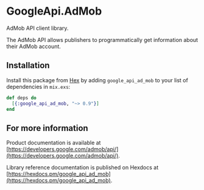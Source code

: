 # GoogleApi.AdMob

AdMob API client library.

The AdMob API allows publishers to programmatically get information about their AdMob account. 

## Installation

Install this package from [Hex](https://hex.pm) by adding
`google_api_ad_mob` to your list of dependencies in `mix.exs`:

```elixir
def deps do
  [{:google_api_ad_mob, "~> 0.9"}]
end
```

## For more information

Product documentation is available at [https://developers.google.com/admob/api/](https://developers.google.com/admob/api/).

Library reference documentation is published on Hexdocs at
[https://hexdocs.pm/google_api_ad_mob](https://hexdocs.pm/google_api_ad_mob).
